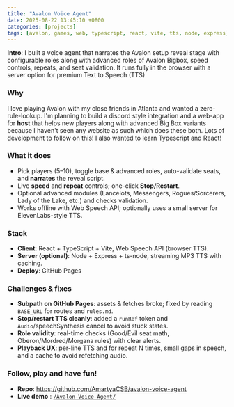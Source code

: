 ```yaml
---
title: "Avalon Voice Agent"
date: 2025-08-22 13:45:10 +0800
categories: [projects]
tags: [avalon, games, web, typescript, react, vite, tts, node, express]
---
```


**Intro**: I built a voice agent that narrates the Avalon setup reveal stage with configurable roles along with advanced roles of Avalon Bigbox, speed controls, repeats, and seat validation. It runs fully in the browser with a server option for premium Text to Speech (TTS)

### Why
I love playing Avalon with my close friends in Atlanta and wanted a zero-rule-lookup. I'm planning to build a discord style integration and a web-app for **host** that helps new players along with advanced Big Box variants because I haven't seen any website as such which does these both. Lots of development to follow on this! I also wanted to learn Typescript and React!

### What it does
- Pick players (5–10), toggle base & advanced roles, auto-validate seats, and **narrates** the reveal script.
- Live **speed** and **repeat** controls; one-click **Stop/Restart**.
- Optional advanced modules (Lancelots, Messengers, Rogues/Sorcerers, Lady of the Lake, etc.) and checks validation.
- Works offline with Web Speech API; optionally uses a small server for ElevenLabs-style TTS.

### Stack
- **Client**: React + TypeScript + Vite, Web Speech API (browser TTS).
- **Server (optional)**: Node + Express + ts-node, streaming MP3 TTS with caching.
- **Deploy**: GitHub Pages 

### Challenges & fixes
- **Subpath on GitHub Pages**: assets & fetches broke; fixed by reading `BASE_URL` for routes and `rules.md`.
- **Stop/restart TTS cleanly**: added a `runRef` token and `Audio`/speechSynthesis cancel to avoid stuck states.
- **Role validity**: real-time checks (Good/Evil seat math, Oberon/Mordred/Morgana rules) with clear alerts.
- **Playback UX**: per-line TTS and for repeat N times, small gaps in speech, and a cache to avoid refetching audio.

### Follow, play and have fun!
- **Repo**: <https://github.com/AmartyaCSB/avalon-voice-agent>  
- **Live demo** : [`/Avalon Voice Agent/`  ](https://amartyacsb.github.io/avalon-voice-agent/)


